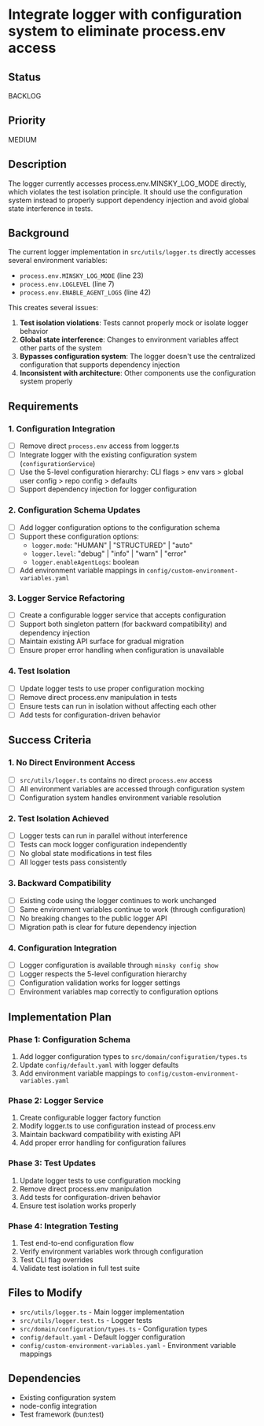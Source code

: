 # Integrate logger with configuration system to eliminate process.env access

## Status

BACKLOG

## Priority

MEDIUM

## Description

The logger currently accesses process.env.MINSKY_LOG_MODE directly, which violates the test isolation principle. It should use the configuration system instead to properly support dependency injection and avoid global state interference in tests.

## Background

The current logger implementation in `src/utils/logger.ts` directly accesses several environment variables:
- `process.env.MINSKY_LOG_MODE` (line 23)
- `process.env.LOGLEVEL` (line 7) 
- `process.env.ENABLE_AGENT_LOGS` (line 42)

This creates several issues:
1. **Test isolation violations**: Tests cannot properly mock or isolate logger behavior
2. **Global state interference**: Changes to environment variables affect other parts of the system
3. **Bypasses configuration system**: The logger doesn't use the centralized configuration that supports dependency injection
4. **Inconsistent with architecture**: Other components use the configuration system properly

## Requirements

### 1. Configuration Integration

- [ ] Remove direct `process.env` access from logger.ts
- [ ] Integrate logger with the existing configuration system (`configurationService`)
- [ ] Use the 5-level configuration hierarchy: CLI flags > env vars > global user config > repo config > defaults
- [ ] Support dependency injection for logger configuration

### 2. Configuration Schema Updates

- [ ] Add logger configuration options to the configuration schema
- [ ] Support these configuration options:
  - `logger.mode`: "HUMAN" | "STRUCTURED" | "auto"
  - `logger.level`: "debug" | "info" | "warn" | "error"
  - `logger.enableAgentLogs`: boolean
- [ ] Add environment variable mappings in `config/custom-environment-variables.yaml`

### 3. Logger Service Refactoring

- [ ] Create a configurable logger service that accepts configuration
- [ ] Support both singleton pattern (for backward compatibility) and dependency injection
- [ ] Maintain existing API surface for gradual migration
- [ ] Ensure proper error handling when configuration is unavailable

### 4. Test Isolation

- [ ] Update logger tests to use proper configuration mocking
- [ ] Remove direct process.env manipulation in tests
- [ ] Ensure tests can run in isolation without affecting each other
- [ ] Add tests for configuration-driven behavior

## Success Criteria

### 1. No Direct Environment Access

- [ ] `src/utils/logger.ts` contains no direct `process.env` access
- [ ] All environment variables are accessed through configuration system
- [ ] Configuration system handles environment variable resolution

### 2. Test Isolation Achieved

- [ ] Logger tests can run in parallel without interference
- [ ] Tests can mock logger configuration independently
- [ ] No global state modifications in test files
- [ ] All logger tests pass consistently

### 3. Backward Compatibility

- [ ] Existing code using the logger continues to work unchanged
- [ ] Same environment variables continue to work (through configuration)
- [ ] No breaking changes to the public logger API
- [ ] Migration path is clear for future dependency injection

### 4. Configuration Integration

- [ ] Logger configuration is available through `minsky config show`
- [ ] Logger respects the 5-level configuration hierarchy
- [ ] Configuration validation works for logger settings
- [ ] Environment variables map correctly to configuration options

## Implementation Plan

### Phase 1: Configuration Schema
1. Add logger configuration types to `src/domain/configuration/types.ts`
2. Update `config/default.yaml` with logger defaults
3. Add environment variable mappings to `config/custom-environment-variables.yaml`

### Phase 2: Logger Service
1. Create configurable logger factory function
2. Modify logger.ts to use configuration instead of process.env
3. Maintain backward compatibility with existing API
4. Add proper error handling for configuration failures

### Phase 3: Test Updates
1. Update logger tests to use configuration mocking
2. Remove direct process.env manipulation
3. Add tests for configuration-driven behavior
4. Ensure test isolation works properly

### Phase 4: Integration Testing
1. Test end-to-end configuration flow
2. Verify environment variables work through configuration
3. Test CLI flag overrides
4. Validate test isolation in full test suite

## Files to Modify

- `src/utils/logger.ts` - Main logger implementation
- `src/utils/logger.test.ts` - Logger tests
- `src/domain/configuration/types.ts` - Configuration types
- `config/default.yaml` - Default logger configuration
- `config/custom-environment-variables.yaml` - Environment variable mappings

## Dependencies

- Existing configuration system
- node-config integration
- Test framework (bun:test) 

